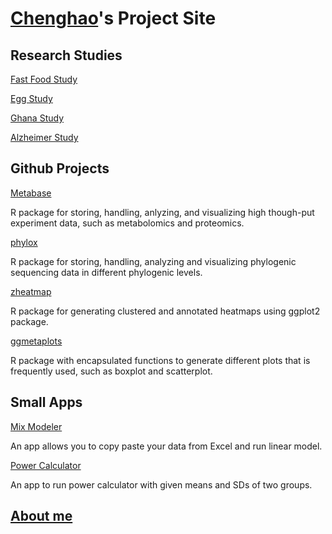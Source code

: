 # [Chenghao](./cv/)'s Project Site

## <i class="fa fa-flask"></i> Research Studies

<i class="fa fa-caret-right"></i> [Fast Food Study](./studies/ffs/)

<i class="fa fa-caret-right"></i> [Egg Study](./studies/egg/)

<i class="fa fa-caret-right"></i> [Ghana Study](./studies/ghana/)

<i class="fa fa-caret-right"></i> [Alzheimer Study](./studies/alzheimer/)

## <i class="fa fa-github"></i>  Github Projects
<i class="fa fa-caret-right"></i> [Metabase](https://www.github.com/zhuchcn/Metabase)

R package for storing, handling, anlyzing, and visualizing high though-put experiment data, such as metabolomics and proteomics.

<i class="fa fa-caret-right"></i> [phylox](http://www.github.com/zhuchcn/phylox)

R package for storing, handling, analyzing and visualizing phylogenic sequencing data in different phylogenic levels.

<i class="fa fa-caret-right"></i> [zheatmap](http://www.github.com/zhuchcn/zheatmap)

R package for generating clustered and annotated heatmaps using ggplot2 package.

<i class="fa fa-caret-right"></i> [ggmetaplots](http://www.github.com/zhuchcn/ggmetaplots)

R package with encapsulated functions to generate different plots that is frequently used, such as boxplot and scatterplot.

## <i class="fa fa-wrench"></i> Small Apps

<i class="fa fa-caret-right"></i> [Mix Modeler](./tools/apps/mix-modeler)

An app allows you to copy paste your data from Excel and run linear model.

<i class="fa fa-caret-right"></i> [Power Calculator](./tools/apps/power-cal)

An app to run power calculator with given means and SDs of two groups.


## <i class="fa fa-id-card"></i> [About me](./cv/)

